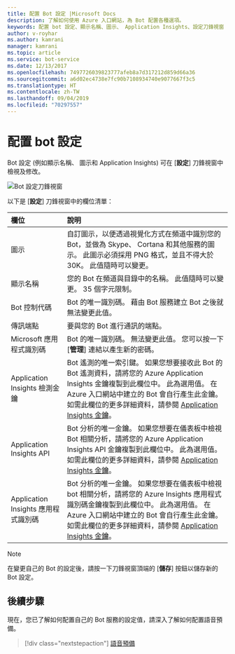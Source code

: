 ```yaml
---
title: 配置 Bot 設定 |Microsoft Docs
description: 了解如何使用 Azure 入口網站，為 Bot 配置各種選項。
keywords: 配置 bot 設定、顯示名稱、圖示、 Application Insights、設定刀鋒視窗
author: v-royhar
ms.author: kamrani
manager: kamrani
ms.topic: article
ms.service: bot-service
ms.date: 12/13/2017
ms.openlocfilehash: 7497726039823777afeb8a7d317212d859d66a36
ms.sourcegitcommit: a6d02ec4738e7fc90b7108934740e9077667f3c5
ms.translationtype: HT
ms.contentlocale: zh-TW
ms.lasthandoff: 09/04/2019
ms.locfileid: "70297557"
---
```

# <a name="configure-bot-settings"></a>配置 bot 設定

Bot 設定 (例如顯示名稱、 圖示和 Application Insights) 可在 [**設定**] 刀鋒視窗中檢視及修改。

![Bot 設定刀鋒視窗](~/media/bot-service-portal-configure-settings/bot-settings-blade.png)

以下是 [**設定**] 刀鋒視窗中的欄位清單：

| 欄位 | 說明 |
| :---  | :---        |
| 圖示 | 自訂圖示，以便透過視覺化方式在頻道中識別您的 Bot，並做為 Skype、 Cortana 和其他服務的圖示。 此圖示必須採用 PNG 格式，並且不得大於 30K。 此值隨時可以變更。 |
| 顯示名稱 | 您的 Bot 在頻道與目錄中的名稱。 此值隨時可以變更。 35 個字元限制。 |
| Bot 控制代碼 | Bot 的唯一識別碼。 藉由 Bot 服務建立 Bot 之後就無法變更此值。 |
| 傳訊端點 | 要與您的 Bot 進行通訊的端點。 |
| Microsoft 應用程式識別碼 | Bot 的唯一識別碼。 無法變更此值。 您可以按一下 [**管理**] 連結以產生新的密碼。 |
| Application Insights 檢測金鑰 | Bot 遙測的唯一索引鍵。 如果您想要接收此 Bot 的 Bot 遙測資料，請將您的 Azure Application Insights 金鑰複製到此欄位中。 此為選用值。 在 Azure 入口網站中建立的 Bot 會自行產生此金鑰。 如需此欄位的更多詳細資料，請參閱 [Application Insights 金鑰](~/bot-service-resources-app-insights-keys.md)。 |
| Application Insights API | Bot 分析的唯一金鑰。 如果您想要在儀表板中檢視 Bot 相關分析，請將您的 Azure Application Insights API 金鑰複製到此欄位中。 此為選用值。 如需此欄位的更多詳細資料，請參閱 [Application Insights 金鑰](~/bot-service-resources-app-insights-keys.md)。 |
| Application Insights 應用程式識別碼 | Bot 分析的唯一金鑰。 如果您想要在儀表板中檢視 bot 相關分析，請將您的 Azure Insights 應用程式識別碼金鑰複製到此欄位中。 此為選用值。 在 Azure 入口網站中建立的 Bot 會自行產生此金鑰。 如需此欄位的更多詳細資料，請參閱 [Application Insights 金鑰](~/bot-service-resources-app-insights-keys.md)。 |

> [!NOTE]
> 在變更自己的 Bot 的設定後，請按一下刀鋒視窗頂端的 [**儲存**] 按鈕以儲存新的 Bot 設定。

## <a name="next-steps"></a>後續步驟
現在，您已了解如何配置自己的 Bot 服務的設定值，請深入了解如何配置語音預備。
> [!div class="nextstepaction"]
> [語音預備](bot-service-manage-speech-priming.md)